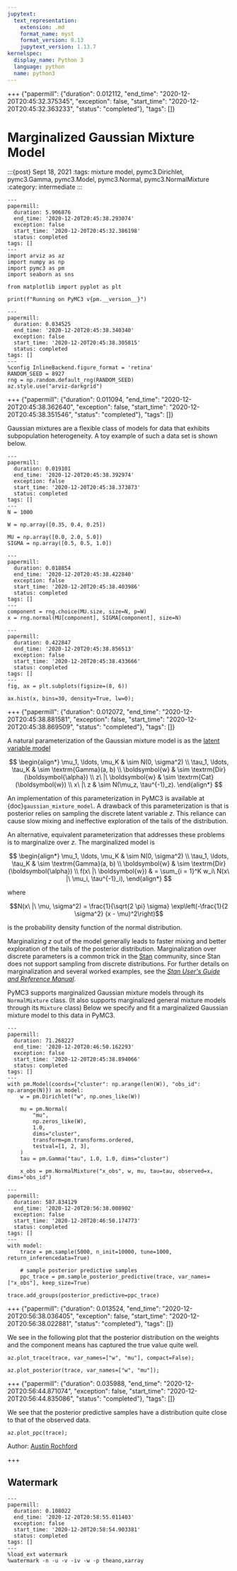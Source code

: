 ```yaml
---
jupytext:
  text_representation:
    extension: .md
    format_name: myst
    format_version: 0.13
    jupytext_version: 1.13.7
kernelspec:
  display_name: Python 3
  language: python
  name: python3
---
```


+++ {"papermill": {"duration": 0.012112, "end_time": "2020-12-20T20:45:32.375345", "exception": false, "start_time": "2020-12-20T20:45:32.363233", "status": "completed"}, "tags": []}

# Marginalized Gaussian Mixture Model

:::{post} Sept 18, 2021
:tags: mixture model, pymc3.Dirichlet, pymc3.Gamma, pymc3.Model, pymc3.Normal, pymc3.NormalMixture
:category: intermediate
:::

```{code-cell} ipython3
---
papermill:
  duration: 5.906876
  end_time: '2020-12-20T20:45:38.293074'
  exception: false
  start_time: '2020-12-20T20:45:32.386198'
  status: completed
tags: []
---
import arviz as az
import numpy as np
import pymc3 as pm
import seaborn as sns

from matplotlib import pyplot as plt

print(f"Running on PyMC3 v{pm.__version__}")
```

```{code-cell} ipython3
---
papermill:
  duration: 0.034525
  end_time: '2020-12-20T20:45:38.340340'
  exception: false
  start_time: '2020-12-20T20:45:38.305815'
  status: completed
tags: []
---
%config InlineBackend.figure_format = 'retina'
RANDOM_SEED = 8927
rng = np.random.default_rng(RANDOM_SEED)
az.style.use("arviz-darkgrid")
```

+++ {"papermill": {"duration": 0.011094, "end_time": "2020-12-20T20:45:38.362640", "exception": false, "start_time": "2020-12-20T20:45:38.351546", "status": "completed"}, "tags": []}

Gaussian mixtures are a flexible class of models for data that exhibits subpopulation heterogeneity.  A toy example of such a data set is shown below.

```{code-cell} ipython3
---
papermill:
  duration: 0.019101
  end_time: '2020-12-20T20:45:38.392974'
  exception: false
  start_time: '2020-12-20T20:45:38.373873'
  status: completed
tags: []
---
N = 1000

W = np.array([0.35, 0.4, 0.25])

MU = np.array([0.0, 2.0, 5.0])
SIGMA = np.array([0.5, 0.5, 1.0])
```

```{code-cell} ipython3
---
papermill:
  duration: 0.018854
  end_time: '2020-12-20T20:45:38.422840'
  exception: false
  start_time: '2020-12-20T20:45:38.403986'
  status: completed
tags: []
---
component = rng.choice(MU.size, size=N, p=W)
x = rng.normal(MU[component], SIGMA[component], size=N)
```

```{code-cell} ipython3
---
papermill:
  duration: 0.422847
  end_time: '2020-12-20T20:45:38.856513'
  exception: false
  start_time: '2020-12-20T20:45:38.433666'
  status: completed
tags: []
---
fig, ax = plt.subplots(figsize=(8, 6))

ax.hist(x, bins=30, density=True, lw=0);
```

+++ {"papermill": {"duration": 0.012072, "end_time": "2020-12-20T20:45:38.881581", "exception": false, "start_time": "2020-12-20T20:45:38.869509", "status": "completed"}, "tags": []}

A natural parameterization of the Gaussian mixture model is as the [latent variable model](https://en.wikipedia.org/wiki/Latent_variable_model)

$$
\begin{align*}
\mu_1, \ldots, \mu_K
    & \sim N(0, \sigma^2) \\
\tau_1, \ldots, \tau_K
    & \sim \textrm{Gamma}(a, b) \\
\boldsymbol{w}
    & \sim \textrm{Dir}(\boldsymbol{\alpha}) \\
z\ |\ \boldsymbol{w}
    & \sim \textrm{Cat}(\boldsymbol{w}) \\
x\ |\ z
    & \sim N(\mu_z, \tau^{-1}_z).
\end{align*}
$$

An implementation of this parameterization in PyMC3 is available at {doc}`gaussian_mixture_model`.  A drawback of this parameterization is that is posterior relies on sampling the discrete latent variable $z$.  This reliance can cause slow mixing and ineffective exploration of the tails of the distribution.

An alternative, equivalent parameterization that addresses these problems is to marginalize over $z$.  The marginalized model is

$$
\begin{align*}
\mu_1, \ldots, \mu_K
    & \sim N(0, \sigma^2) \\
\tau_1, \ldots, \tau_K
    & \sim \textrm{Gamma}(a, b) \\
\boldsymbol{w}
    & \sim \textrm{Dir}(\boldsymbol{\alpha}) \\
f(x\ |\ \boldsymbol{w})
    & = \sum_{i = 1}^K w_i\ N(x\ |\ \mu_i, \tau^{-1}_i),
\end{align*}
$$

where

$$N(x\ |\ \mu, \sigma^2) = \frac{1}{\sqrt{2 \pi} \sigma} \exp\left(-\frac{1}{2 \sigma^2} (x - \mu)^2\right)$$

is the probability density function of the normal distribution.

Marginalizing $z$ out of the model generally leads to faster mixing and better exploration of the tails of the posterior distribution.  Marginalization over discrete parameters is a common trick in the [Stan](http://mc-stan.org/) community, since Stan does not support sampling from discrete distributions.  For further details on marginalization and several worked examples, see the [_Stan User's Guide and Reference Manual_](http://www.uvm.edu/~bbeckage/Teaching/DataAnalysis/Manuals/stan-reference-2.8.0.pdf).

PyMC3 supports marginalized Gaussian mixture models through its `NormalMixture` class.  (It also supports marginalized general mixture models through its `Mixture` class)  Below we specify and fit a marginalized Gaussian mixture model to this data in PyMC3.

```{code-cell} ipython3
---
papermill:
  duration: 71.268227
  end_time: '2020-12-20T20:46:50.162293'
  exception: false
  start_time: '2020-12-20T20:45:38.894066'
  status: completed
tags: []
---
with pm.Model(coords={"cluster": np.arange(len(W)), "obs_id": np.arange(N)}) as model:
    w = pm.Dirichlet("w", np.ones_like(W))

    mu = pm.Normal(
        "mu",
        np.zeros_like(W),
        1.0,
        dims="cluster",
        transform=pm.transforms.ordered,
        testval=[1, 2, 3],
    )
    tau = pm.Gamma("tau", 1.0, 1.0, dims="cluster")

    x_obs = pm.NormalMixture("x_obs", w, mu, tau=tau, observed=x, dims="obs_id")
```

```{code-cell} ipython3
---
papermill:
  duration: 587.834129
  end_time: '2020-12-20T20:56:38.008902'
  exception: false
  start_time: '2020-12-20T20:46:50.174773'
  status: completed
tags: []
---
with model:
    trace = pm.sample(5000, n_init=10000, tune=1000, return_inferencedata=True)

    # sample posterior predictive samples
    ppc_trace = pm.sample_posterior_predictive(trace, var_names=["x_obs"], keep_size=True)

trace.add_groups(posterior_predictive=ppc_trace)
```

+++ {"papermill": {"duration": 0.013524, "end_time": "2020-12-20T20:56:38.036405", "exception": false, "start_time": "2020-12-20T20:56:38.022881", "status": "completed"}, "tags": []}

We see in the following plot that the posterior distribution on the weights and the component means has captured the true value quite well.

```{code-cell} ipython3
az.plot_trace(trace, var_names=["w", "mu"], compact=False);
```

```{code-cell} ipython3
az.plot_posterior(trace, var_names=["w", "mu"]);
```

+++ {"papermill": {"duration": 0.035988, "end_time": "2020-12-20T20:56:44.871074", "exception": false, "start_time": "2020-12-20T20:56:44.835086", "status": "completed"}, "tags": []}

We see that the posterior predictive samples have a distribution quite close to that of the observed data.

```{code-cell} ipython3
az.plot_ppc(trace);
```

Author: [Austin Rochford](http://austinrochford.com)

+++

## Watermark

```{code-cell} ipython3
---
papermill:
  duration: 0.108022
  end_time: '2020-12-20T20:58:55.011403'
  exception: false
  start_time: '2020-12-20T20:58:54.903381'
  status: completed
tags: []
---
%load_ext watermark
%watermark -n -u -v -iv -w -p theano,xarray
```
